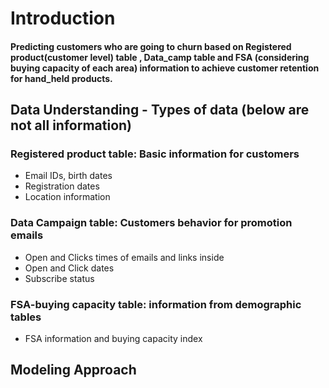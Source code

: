 # Introduction
#### Predicting customers who are going to churn based on Registered product(customer level) table , Data_camp table and FSA  (considering buying capacity of each area) information to achieve customer retention for hand_held products.

## Data Understanding - Types of data (below are not all information)
### Registered product table: Basic information for customers
  - Email IDs, birth dates
  - Registration dates
  - Location information
### Data Campaign table: Customers behavior for promotion emails
  - Open and Clicks times of emails and links inside
  - Open and Click dates
  - Subscribe status

### FSA-buying capacity table: information from demographic tables
  - FSA information and buying capacity index

## Modeling Approach

